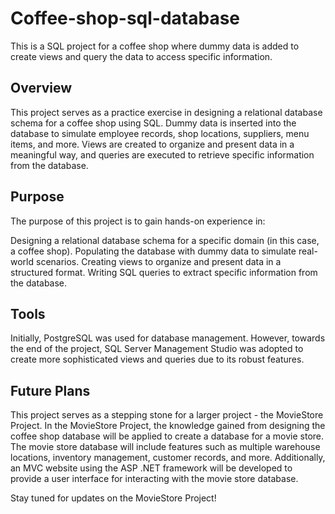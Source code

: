 # Coffee-shop-sql-database
This is a SQL project for a coffee shop where dummy data is added to create views and query the data to access specific information.

## Overview
This project serves as a practice exercise in designing a relational database schema for a coffee shop using SQL. Dummy data is inserted into the database to simulate employee records, shop locations, suppliers, menu items, and more. Views are created to organize and present data in a meaningful way, and queries are executed to retrieve specific information from the database.

## Purpose
The purpose of this project is to gain hands-on experience in:

Designing a relational database schema for a specific domain (in this case, a coffee shop).
Populating the database with dummy data to simulate real-world scenarios.
Creating views to organize and present data in a structured format.
Writing SQL queries to extract specific information from the database.

## Tools
Initially, PostgreSQL was used for database management. However, towards the end of the project, SQL Server Management Studio was adopted to create more sophisticated views and queries due to its robust features.

## Future Plans
This project serves as a stepping stone for a larger project - the MovieStore Project. In the MovieStore Project, the knowledge gained from designing the coffee shop database will be applied to create a database for a movie store. The movie store database will include features such as multiple warehouse locations, inventory management, customer records, and more. Additionally, an MVC website using the ASP .NET framework will be developed to provide a user interface for interacting with the movie store database.

Stay tuned for updates on the MovieStore Project!